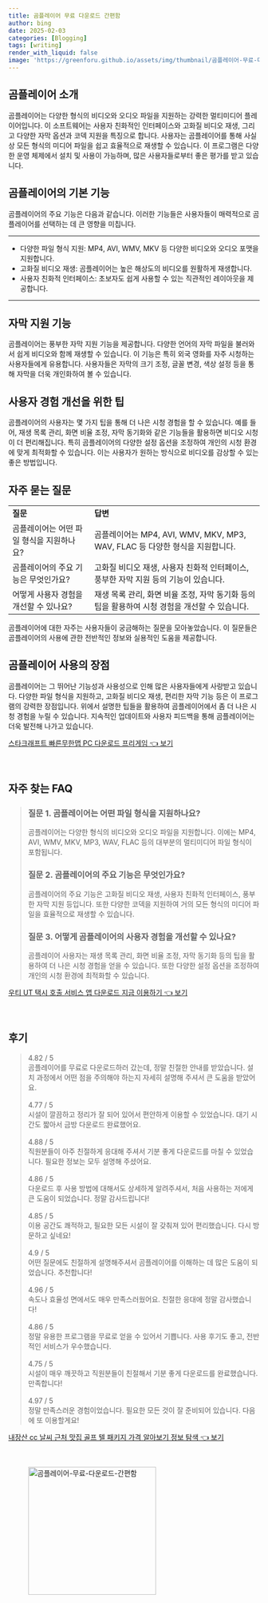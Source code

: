 ```yaml
---
title: 곰플레이어 무료 다운로드 간편함
author: bing
date: 2025-02-03
categories: [Blogging]
tags: [writing]
render_with_liquid: false
image: 'https://greenforu.github.io/assets/img/thumbnail/곰플레이어-무료-다운로드-간편함.webp'
---
```



<h2 id='곰플레이어_소개'>곰플레이어 소개</h2>

<p>곰플레이어는 다양한 형식의 비디오와 오디오 파일을 지원하는 강력한 멀티미디어 플레이어입니다. 이 소프트웨어는 사용자 친화적인 인터페이스와 고화질 비디오 재생, 그리고 다양한 자막 옵션과 코덱 지원을 특징으로 합니다. 사용자는 곰플레이어를 통해 사실상 모든 형식의 미디어 파일을 쉽고 효율적으로 재생할 수 있습니다. 이 프로그램은 다양한 운영 체제에서 설치 및 사용이 가능하며, 많은 사용자들로부터 좋은 평가를 받고 있습니다.</p>

<h2 id='기본기능'>곰플레이어의 기본 기능</h2>

<p>곰플레이어의 주요 기능은 다음과 같습니다. 이러한 기능들은 사용자들이 매력적으로 곰플레이어를 선택하는 데 큰 영향을 미칩니다.</p>

<hr />

<ul>
    <li>다양한 파일 형식 지원: MP4, AVI, WMV, MKV 등 다양한 비디오와 오디오 포맷을 지원합니다.</li>
    <li>고화질 비디오 재생: 곰플레이어는 높은 해상도의 비디오를 원활하게 재생합니다.</li>
    <li>사용자 친화적 인터페이스: 초보자도 쉽게 사용할 수 있는 직관적인 레이아웃을 제공합니다.</li>
</ul>

<hr />

<h2 id='자막지원'>자막 지원 기능</h2>

<p>곰플레이어는 풍부한 자막 지원 기능을 제공합니다. 다양한 언어의 자막 파일을 불러와서 쉽게 비디오와 함께 재생할 수 있습니다. 이 기능은 특히 외국 영화를 자주 시청하는 사용자들에게 유용합니다. 사용자들은 자막의 크기 조정, 글꼴 변경, 색상 설정 등을 통해 자막을 더욱 개인화하여 볼 수 있습니다.</p>

<h2 id='사용자경험_개선_팁'>사용자 경험 개선을 위한 팁</h2>

<p>곰플레이어의 사용자는 몇 가지 팁을 통해 더 나은 시청 경험을 할 수 있습니다. 예를 들어, 재생 목록 관리, 화면 비율 조정, 자막 동기화와 같은 기능들을 활용하면 비디오 시청이 더 편리해집니다. 특히 곰플레이어의 다양한 설정 옵션을 조정하여 개인의 시청 환경에 맞게 최적화할 수 있습니다. 이는 사용자가 원하는 방식으로 비디오를 감상할 수 있는 좋은 방법입니다.</p>

<h2 id='자주_묻는_질문'>자주 묻는 질문</h2>

<table>
    <tr>
        <td><b>질문</b></td>
        <td><b>답변</b></td>
    </tr>
    <tr>
        <td>곰플레이어는 어떤 파일 형식을 지원하나요?</td>
        <td>곰플레이어는 MP4, AVI, WMV, MKV, MP3, WAV, FLAC 등 다양한 형식을 지원합니다.</td>
    </tr>
    <tr>
        <td>곰플레이어의 주요 기능은 무엇인가요?</td>
        <td>고화질 비디오 재생, 사용자 친화적 인터페이스, 풍부한 자막 지원 등의 기능이 있습니다.</td>
    </tr>
    <tr>
        <td>어떻게 사용자 경험을 개선할 수 있나요?</td>
        <td>재생 목록 관리, 화면 비율 조정, 자막 동기화 등의 팁을 활용하여 시청 경험을 개선할 수 있습니다.</td>
    </tr>
</table>

<p>곰플레이어에 대한 자주는 사용자들이 궁금해하는 질문을 모아놓았습니다. 이 질문들은 곰플레이어의 사용에 관한 전반적인 정보와 실용적인 도움을 제공합니다.</p>

<h2 id='최종_결론'>곰플레이어 사용의 장점</h2>

<p>곰플레이어는 그 뛰어난 기능성과 사용성으로 인해 많은 사용자들에게 사랑받고 있습니다. 다양한 파일 형식을 지원하고, 고화질 비디오 재생, 편리한 자막 기능 등은 이 프로그램의 강력한 장점입니다. 위에서 설명한 팁들을 활용하여 곰플레이어에서 좀 더 나은 시청 경험을 누릴 수 있습니다. 지속적인 업데이트와 사용자 피드백을 통해 곰플레이어는 더욱 발전해 나가고 있습니다.</p>


<p><a class="click-button" title="스타크래프트 빠른무한맵 PC 다운로드 프리게임" href="https://greenforu.github.io/posts/%EC%8A%A4%ED%83%80%ED%81%AC%EB%9E%98%ED%94%84%ED%8A%B8-%EB%B9%A0%EB%A5%B8%EB%AC%B4%ED%95%9C%EB%A7%B5-PC-%EB%8B%A4%EC%9A%B4%EB%A1%9C%EB%93%9C-%ED%94%84%EB%A6%AC%EA%B2%8C%EC%9E%84/" rel="dofollow">스타크래프트 빠른무한맵 PC 다운로드 프리게임 👈 보기</a></p><br>
<h2 id='자주_찾는_FAQ'>자주 찾는 FAQ</h2>
<div itemscope="" itemtype="https://schema.org/FAQPage"> 
<blockquote> 
<div itemscope="" itemprop="mainEntity" itemtype="https://schema.org/Question"> 
<h3 itemprop="name">질문 1. 곰플레이어는 어떤 파일 형식을 지원하나요?</h3> 
<div itemscope="" itemprop="acceptedAnswer" itemtype="https://schema.org/Answer"> 
<span itemprop="text"> 
<p>곰플레이어는 다양한 형식의 비디오와 오디오 파일을 지원합니다. 이에는 MP4, AVI, WMV, MKV, MP3, WAV, FLAC 등의 대부분의 멀티미디어 파일 형식이 포함됩니다.</p> 
</span> 
</div> 
</div> 

<div itemscope="" itemprop="mainEntity" itemtype="https://schema.org/Question"> 
<h3 itemprop="name">질문 2. 곰플레이어의 주요 기능은 무엇인가요?</h3> 
<div itemscope="" itemprop="acceptedAnswer" itemtype="https://schema.org/Answer"> 
<span itemprop="text"> 
<p>곰플레이어의 주요 기능은 고화질 비디오 재생, 사용자 친화적 인터페이스, 풍부한 자막 지원 등입니다. 또한 다양한 코덱을 지원하여 거의 모든 형식의 미디어 파일을 효율적으로 재생할 수 있습니다.</p> 
</span> 
</div> 
</div> 

<div itemscope="" itemprop="mainEntity" itemtype="https://schema.org/Question"> 
<h3 itemprop="name">질문 3. 어떻게 곰플레이어의 사용자 경험을 개선할 수 있나요?</h3> 
<div itemscope="" itemprop="acceptedAnswer" itemtype="https://schema.org/Answer"> 
<span itemprop="text"> 
<p>곰플레이어 사용자는 재생 목록 관리, 화면 비율 조정, 자막 동기화 등의 팁을 활용하여 더 나은 시청 경험을 얻을 수 있습니다. 또한 다양한 설정 옵션을 조정하여 개인의 시청 환경에 최적화할 수 있습니다.</p> 
</span> 
</div> 
</div> 
</blockquote> 
</div>
<p><a class="click-button" title="우티 UT 택시 호출 서비스 앱 다운로드 지금 이용하기" href="https://greenforu.github.io/posts/%EC%9A%B0%ED%8B%B0-UT-%ED%83%9D%EC%8B%9C-%ED%98%B8%EC%B6%9C-%EC%84%9C%EB%B9%84%EC%8A%A4-%EC%95%B1-%EB%8B%A4%EC%9A%B4%EB%A1%9C%EB%93%9C-%EC%A7%80%EA%B8%88-%EC%9D%B4%EC%9A%A9%ED%95%98%EA%B8%B0/" rel="dofollow">우티 UT 택시 호출 서비스 앱 다운로드 지금 이용하기 👈 보기</a></p><br>
<h2 id='후기'>후기</h2>
<div itemscope itemtype="https://schema.org/Product">
  <blockquote>
  <div itemprop="review" itemscope itemtype="https://schema.org/Review">
      <div itemprop="reviewRating" itemscope itemtype="https://schema.org/Rating"> <span itemprop="ratingValue">4.82</span> / <span itemprop="bestRating">5</span> </div>
      <span itemprop="reviewBody">곰플레이어를 무료로 다운로드하러 갔는데, 정말 친절한 안내를 받았습니다. 설치 과정에서 어떤 점을 주의해야 하는지 자세히 설명해 주셔서 큰 도움을 받았어요.</span>
  </div>
  <br>
  <div itemprop="review" itemscope itemtype="https://schema.org/Review">
      <div itemprop="reviewRating" itemscope itemtype="https://schema.org/Rating"> <span itemprop="ratingValue">4.77</span> / <span itemprop="bestRating">5</span> </div>
      <span itemprop="reviewBody">시설이 깔끔하고 정리가 잘 되어 있어서 편안하게 이용할 수 있었습니다. 대기 시간도 짧아서 금방 다운로드 완료했어요.</span>
  </div>
  <br>
  <div itemprop="review" itemscope itemtype="https://schema.org/Review">
      <div itemprop="reviewRating" itemscope itemtype="https://schema.org/Rating"> <span itemprop="ratingValue">4.88</span> / <span itemprop="bestRating">5</span> </div>
      <span itemprop="reviewBody">직원분들이 아주 친절하게 응대해 주셔서 기분 좋게 다운로드를 마칠 수 있었습니다. 필요한 정보는 모두 설명해 주셨어요.</span>
  </div>
  <br>
  <div itemprop="review" itemscope itemtype="https://schema.org/Review">
      <div itemprop="reviewRating" itemscope itemtype="https://schema.org/Rating"> <span itemprop="ratingValue">4.86</span> / <span itemprop="bestRating">5</span> </div>
      <span itemprop="reviewBody">다운로드 후 사용 방법에 대해서도 상세하게 알려주셔서, 처음 사용하는 저에게 큰 도움이 되었습니다. 정말 감사드립니다!</span>
  </div>
  <br>
  <div itemprop="review" itemscope itemtype="https://schema.org/Review">
      <div itemprop="reviewRating" itemscope itemtype="https://schema.org/Rating"> <span itemprop="ratingValue">4.85</span> / <span itemprop="bestRating">5</span> </div>
      <span itemprop="reviewBody">이용 공간도 쾌적하고, 필요한 모든 시설이 잘 갖춰져 있어 편리했습니다. 다시 방문하고 싶네요!</span>
  </div>
  <br>
  <div itemprop="review" itemscope itemtype="https://schema.org/Review">
      <div itemprop="reviewRating" itemscope itemtype="https://schema.org/Rating"> <span itemprop="ratingValue">4.9</span> / <span itemprop="bestRating">5</span> </div>
      <span itemprop="reviewBody">어떤 질문에도 친절하게 설명해주셔서 곰플레이어를 이해하는 데 많은 도움이 되었습니다. 추천합니다!</span>
  </div>
  <br>
  <div itemprop="review" itemscope itemtype="https://schema.org/Review">
      <div itemprop="reviewRating" itemscope itemtype="https://schema.org/Rating"> <span itemprop="ratingValue">4.96</span> / <span itemprop="bestRating">5</span> </div>
      <span itemprop="reviewBody">속도나 효율성 면에서도 매우 만족스러웠어요. 친절한 응대에 정말 감사했습니다!</span>
  </div>
  <br>
  <div itemprop="review" itemscope itemtype="https://schema.org/Review">
      <div itemprop="reviewRating" itemscope itemtype="https://schema.org/Rating"> <span itemprop="ratingValue">4.86</span> / <span itemprop="bestRating">5</span> </div>
      <span itemprop="reviewBody">정말 유용한 프로그램을 무료로 얻을 수 있어서 기쁩니다. 사용 후기도 좋고, 전반적인 서비스가 우수했습니다.</span>
  </div>
  <br>
  <div itemprop="review" itemscope itemtype="https://schema.org/Review">
      <div itemprop="reviewRating" itemscope itemtype="https://schema.org/Rating"> <span itemprop="ratingValue">4.75</span> / <span itemprop="bestRating">5</span> </div>
      <span itemprop="reviewBody">시설이 매우 깨끗하고 직원분들이 친절해서 기분 좋게 다운로드를 완료했습니다. 만족합니다!</span>
  </div>
  <br>
  <div itemprop="review" itemscope itemtype="https://schema.org/Review">
      <div itemprop="reviewRating" itemscope itemtype="https://schema.org/Rating"> <span itemprop="ratingValue">4.97</span> / <span itemprop="bestRating">5</span> </div>
      <span itemprop="reviewBody">정말 만족스러운 경험이었습니다. 필요한 모든 것이 잘 준비되어 있습니다. 다음에 또 이용할게요!</span>
  </div>
  </blockquote>
</div>
<p><a class="click-button" title="내장산 cc 날씨 근처 맛집 골프 텔 패키지 가격 알아보기 정보 탐색" href="https://greenforu.github.io/posts/%EB%82%B4%EC%9E%A5%EC%82%B0-cc-%EB%82%A0%EC%94%A8-%EA%B7%BC%EC%B2%98-%EB%A7%9B%EC%A7%91-%EA%B3%A8%ED%94%84-%ED%85%94-%ED%8C%A8%ED%82%A4%EC%A7%80-%EA%B0%80%EA%B2%A9-%EC%95%8C%EC%95%84%EB%B3%B4%EA%B8%B0-%EC%A0%95%EB%B3%B4-%ED%83%90%EC%83%89/" rel="dofollow">내장산 cc 날씨 근처 맛집 골프 텔 패키지 가격 알아보기 정보 탐색 👈 보기</a></p><br>
<figure class="image"><img src="https://greenforu.github.io/assets/img/thumbnail/곰플레이어-무료-다운로드-간편함.webp" alt="곰플레이어-무료-다운로드-간편함" width="256" height="256"></figure>